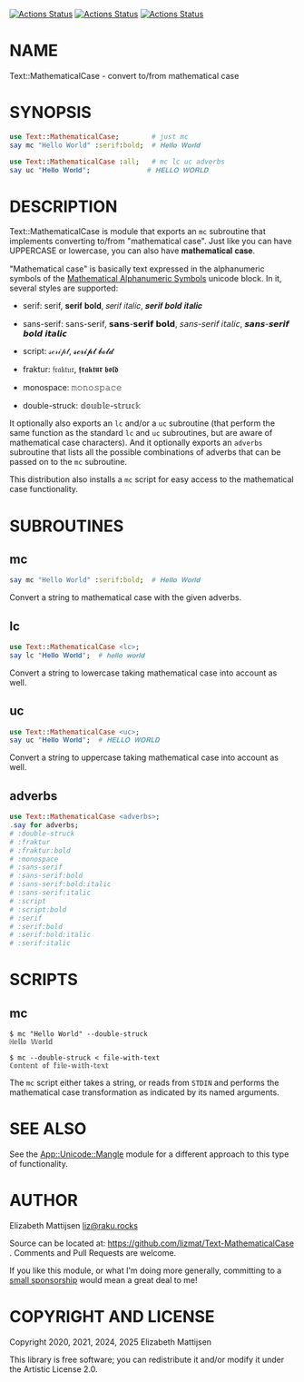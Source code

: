 [![Actions Status](https://github.com/lizmat/Text-MathematicalCase/actions/workflows/linux.yml/badge.svg)](https://github.com/lizmat/Text-MathematicalCase/actions) [![Actions Status](https://github.com/lizmat/Text-MathematicalCase/actions/workflows/macos.yml/badge.svg)](https://github.com/lizmat/Text-MathematicalCase/actions) [![Actions Status](https://github.com/lizmat/Text-MathematicalCase/actions/workflows/windows.yml/badge.svg)](https://github.com/lizmat/Text-MathematicalCase/actions)

NAME
====

Text::MathematicalCase - convert to/from mathematical case

SYNOPSIS
========

```raku
use Text::MathematicalCase;        # just mc
say mc "Hello World" :serif:bold;  # 𝐇𝐞𝐥𝐥𝐨 𝐖𝐨𝐫𝐥𝐝

use Text::MathematicalCase :all;   # mc lc uc adverbs
say uc "𝐇𝐞𝐥𝐥𝐨 𝐖𝐨𝐫𝐥𝐝";              # 𝐇𝐄𝐋𝐋𝐎 𝐖𝐎𝐑𝐋𝐃
```

DESCRIPTION
===========

Text::MathematicalCase is module that exports an `mc` subroutine that implements converting to/from "mathematical case". Just like you can have UPPERCASE or lowercase, you can also have 𝐦𝐚𝐭𝐡𝐞𝐦𝐚𝐭𝐢𝐜𝐚𝐥 𝐜𝐚𝐬𝐞.

"Mathematical case" is basically text expressed in the alphanumeric symbols of the [Mathematical Alphanumeric Symbols](https://en.wikipedia.org/wiki/Mathematical_Alphanumeric_Symbols) unicode block. In it, several styles are supported:

  * serif: serif, 𝐬𝐞𝐫𝐢𝐟 𝐛𝐨𝐥𝐝, 𝑠𝑒𝑟𝑖𝑓 𝑖𝑡𝑎𝑙𝑖𝑐, 𝒔𝒆𝒓𝒊𝒇 𝒃𝒐𝒍𝒅 𝒊𝒕𝒂𝒍𝒊𝒄

  * sans-serif: 𝗌𝖺𝗇𝗌-𝗌𝖾𝗋𝗂𝖿, 𝘀𝗮𝗻𝘀-𝘀𝗲𝗿𝗶𝗳 𝗯𝗼𝗹𝗱, 𝘴𝘢𝘯𝘴-𝘴𝘦𝘳𝘪𝘧 𝘪𝘵𝘢𝘭𝘪𝘤, 𝙨𝙖𝙣𝙨-𝙨𝙚𝙧𝙞𝙛 𝙗𝙤𝙡𝙙 𝙞𝙩𝙖𝙡𝙞𝙘

  * script: 𝓈𝒸𝓇𝒾𝓅𝓉, 𝓼𝓬𝓻𝓲𝓹𝓽 𝓫𝓸𝓵𝓭

  * fraktur: 𝔣𝔯𝔞𝔨𝔱𝔲𝔯, 𝖋𝖗𝖆𝖐𝖙𝖚𝖗 𝖇𝖔𝖑𝖉

  * monospace: 𝚖𝚘𝚗𝚘𝚜𝚙𝚊𝚌𝚎

  * double-struck: 𝕕𝕠𝕦𝕓𝕝𝕖-𝕤𝕥𝕣𝕦𝕔𝕜

It optionally also exports an `lc` and/or a `uc` subroutine (that perform the same function as the standard `lc` and `uc` subroutines, but are aware of mathematical case characters). And it optionally exports an `adverbs` subroutine that lists all the possible combinations of adverbs that can be passed on to the `mc` subroutine.

This distribution also installs a `mc` script for easy access to the mathematical case functionality.

SUBROUTINES
===========

mc
--

```raku
say mc "Hello World" :serif:bold;  # 𝐇𝐞𝐥𝐥𝐨 𝐖𝐨𝐫𝐥𝐝
```

Convert a string to mathematical case with the given adverbs.

lc
--

```raku
use Text::MathematicalCase <lc>;
say lc "𝐇𝐞𝐥𝐥𝐨 𝐖𝐨𝐫𝐥𝐝";  # 𝐡𝐞𝐥𝐥𝐨 𝐰𝐨𝐫𝐥𝐝
```

Convert a string to lowercase taking mathematical case into account as well.

uc
--

```raku
use Text::MathematicalCase <uc>;
say uc "𝐇𝐞𝐥𝐥𝐨 𝐖𝐨𝐫𝐥𝐝";  # 𝐇𝐄𝐋𝐋𝐎 𝐖𝐎𝐑𝐋𝐃
```

Convert a string to uppercase taking mathematical case into account as well.

adverbs
-------

```raku
use Text::MathematicalCase <adverbs>;
.say for adverbs;
# :double-struck
# :fraktur
# :fraktur:bold
# :monospace
# :sans-serif
# :sans-serif:bold
# :sans-serif:bold:italic
# :sans-serif:italic
# :script
# :script:bold
# :serif
# :serif:bold
# :serif:bold:italic
# :serif:italic
```

SCRIPTS
=======

mc
--

    $ mc "Hello World" --double-struck
    ℍ𝕖𝕝𝕝𝕠 𝕎𝕠𝕣𝕝𝕕

    $ mc --double-struck < file-with-text
    ℂ𝕠𝕟𝕥𝕖𝕟𝕥 𝕠𝕗 𝕗𝕚𝕝𝕖-𝕨𝕚𝕥𝕙-𝕥𝕖𝕩𝕥

The `mc` script either takes a string, or reads from `STDIN` and performs the mathematical case transformation as indicated by its named arguments.

SEE ALSO
========

See the [App::Unicode::Mangle](https://modules.raku.org/dist/App::Unicode::Mangle) module for a different approach to this type of functionality.

AUTHOR
======

Elizabeth Mattijsen <liz@raku.rocks>

Source can be located at: https://github.com/lizmat/Text-MathematicalCase . Comments and Pull Requests are welcome.

If you like this module, or what I'm doing more generally, committing to a [small sponsorship](https://github.com/sponsors/lizmat/) would mean a great deal to me!

COPYRIGHT AND LICENSE
=====================

Copyright 2020, 2021, 2024, 2025 Elizabeth Mattijsen

This library is free software; you can redistribute it and/or modify it under the Artistic License 2.0.


